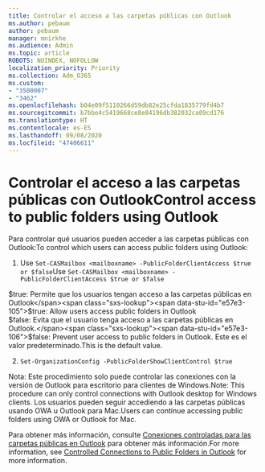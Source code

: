 ```yaml
---
title: Controlar el acceso a las carpetas públicas con Outlook
ms.author: pebaum
author: pebaum
manager: mnirkhe
ms.audience: Admin
ms.topic: article
ROBOTS: NOINDEX, NOFOLLOW
localization_priority: Priority
ms.collection: Adm_O365
ms.custom:
- "3500007"
- "3462"
ms.openlocfilehash: b04e09f5110266d59db82e25cfda1835779fd4b7
ms.sourcegitcommit: b7bbe4c5419668ce8e84196db382032ca09cd176
ms.translationtype: HT
ms.contentlocale: es-ES
ms.lasthandoff: 09/08/2020
ms.locfileid: "47406611"
---
```

# <a name="control-access-to-public-folders-using-outlook"></a><span data-ttu-id="e57e3-102">Controlar el acceso a las carpetas públicas con Outlook</span><span class="sxs-lookup"><span data-stu-id="e57e3-102">Control access to public folders using Outlook</span></span>

<span data-ttu-id="e57e3-103">Para controlar qué usuarios pueden acceder a las carpetas públicas con Outlook:</span><span class="sxs-lookup"><span data-stu-id="e57e3-103">To control which users can access public folders using Outlook:</span></span>

1. <span data-ttu-id="e57e3-104">Use `Set-CASMailbox <mailboxname> -PublicFolderClientAccess $true or $false`</span><span class="sxs-lookup"><span data-stu-id="e57e3-104">Use `Set-CASMailbox <mailboxname> -PublicFolderClientAccess $true or $false`</span></span>

<span data-ttu-id="e57e3-105">$true: Permite que los usuarios tengan acceso a las carpetas públicas en Outlook</span><span class="sxs-lookup"><span data-stu-id="e57e3-105">$true: Allow users access public folders in Outlook</span></span>  
<span data-ttu-id="e57e3-106">$false: Evita que el usuario tenga acceso a las carpetas públicas en Outlook.</span><span class="sxs-lookup"><span data-stu-id="e57e3-106">$false: Prevent user access to public folders in Outlook.</span></span> <span data-ttu-id="e57e3-107">Este es el valor predeterminado.</span><span class="sxs-lookup"><span data-stu-id="e57e3-107">This is the default value.</span></span>  

2. `Set-OrganizationConfig -PublicFolderShowClientControl $true`

<span data-ttu-id="e57e3-108">Nota: Este procedimiento solo puede controlar las conexiones con la versión de Outlook para escritorio para clientes de Windows.</span><span class="sxs-lookup"><span data-stu-id="e57e3-108">Note: This procedure can only control connections with Outlook desktop for Windows clients.</span></span> <span data-ttu-id="e57e3-109">Los usuarios pueden seguir accediendo a las carpetas públicas usando OWA u Outlook para Mac.</span><span class="sxs-lookup"><span data-stu-id="e57e3-109">Users can continue accessing public folders using OWA or Outlook for Mac.</span></span>

<span data-ttu-id="e57e3-110">Para obtener más información, consulte [Conexiones controladas para las carpetas públicas en Outlook](https://aka.ms/controlpf) para obtener más información.</span><span class="sxs-lookup"><span data-stu-id="e57e3-110">For more information, see [Controlled Connections to Public Folders in Outlook](https://aka.ms/controlpf) for more information.</span></span>
